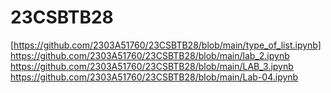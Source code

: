 # 23CSBTB28
[https://github.com/2303A51760/23CSBTB28/blob/main/type_of_list.ipynb]
https://github.com/2303A51760/23CSBTB28/blob/main/lab_2.ipynb
https://github.com/2303A51760/23CSBTB28/blob/main/LAB_3.ipynb
https://github.com/2303A51760/23CSBTB28/blob/main/Lab-04.ipynb
